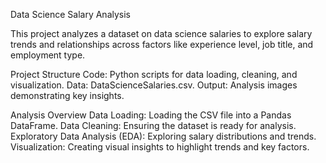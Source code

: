 Data Science Salary Analysis

This project analyzes a dataset on data science salaries to explore salary trends and relationships across factors like experience level, job title, and employment type.

Project Structure
Code: Python scripts for data loading, cleaning, and visualization.
Data: DataScienceSalaries.csv.
Output: Analysis images demonstrating key insights.


Analysis Overview
Data Loading: Loading the CSV file into a Pandas DataFrame.
Data Cleaning: Ensuring the dataset is ready for analysis.
Exploratory Data Analysis (EDA): Exploring salary distributions and trends.
Visualization: Creating visual insights to highlight trends and key factors.
